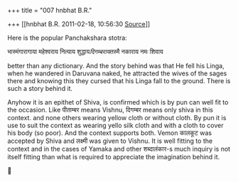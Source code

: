 +++
title = "007 hnbhat B.R."

+++
[[hnbhat B.R.	2011-02-18, 10:56:30 [Source](https://groups.google.com/g/samskrita/c/rBBEuVGIidQ)]]



Here is the popular Panchakshara stotra:

  

भास्मंगारागाया महेश्वराय नित्याय शुद्धाय*दिगम्बराय*तस्मै नकाराय नमः शिवाय  
  

better than any dictionary. And the story behind was that He fell his Linga, when he wandered in Daruvana naked, he attracted the wives of the sages there and knowing this they cursed that his Linga fall to the ground. There is such a story behind it.

  

Anyhow it is an epithet of Shiva, is confirmed which is by pun can well fit to the occasion. Like पीताम्बर means Vishnu, दिगम्बर means only shiva in this context. and none others wearing yellow cloth or without cloth. By pun it is use to suit the context as wearing yello silk cloth and with a cloth to cover his body (so poor). And the context supports both. Vemon कालकूट was accepted by Shiva and लक्ष्मी was given to Vishnu. It is well fitting to the context and in the cases of Yamaka and other शब्दालंकार-s much inquiry is not itself fitting than what is required to appreciate the imagination behind it.



